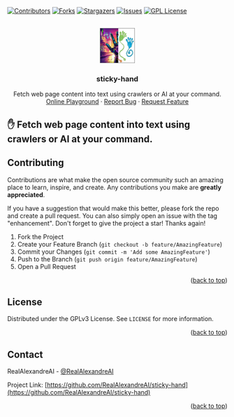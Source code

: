 
<!-- Improved compatibility of back to top link: See: https://github.com/RealAlexandreAI/sticky-hand/pull/73 -->
<a name="readme-top"></a>
<!--
*** Thanks for checking out the Best-README-Template. If you have a suggestion
*** that would make this better, please fork the repo and create a pull request
*** or simply open an issue with the tag "enhancement".
*** Don't forget to give the project a star!
*** Thanks again! Now go create something AMAZING! :D
-->



<!-- PROJECT SHIELDS -->
<!--
*** I'm using markdown "reference style" links for readability.
*** Reference links are enclosed in brackets [ ] instead of parentheses ( ).
*** See the bottom of this document for the declaration of the reference variables
*** for contributors-url, forks-url, etc. This is an optional, concise syntax you may use.
*** https://www.markdownguide.org/basic-syntax/#reference-style-links
-->
[![Contributors][contributors-shield]][contributors-url]
[![Forks][forks-shield]][forks-url]
[![Stargazers][stars-shield]][stars-url]
[![Issues][issues-shield]][issues-url]
[![GPL License][license-shield]][license-url]


<!-- PROJECT LOGO -->
<br />
<div align="center">
  <a href="https://github.com/RealAlexandreAI/sticky-hand">
    <img src="images/logo.jpg" alt="Logo" width="80" height="80">
  </a>

<h3 align="center">sticky-hand</h3>

  <p align="center">
     Fetch web page content into text using crawlers or AI at your command.
    <br />
    <a href="https://goplay.tools/snippet/tKNwcBIsAMV">Online Playground</a>
    ·
    <a href="https://github.com/RealAlexandreAI/sticky-hand/issues/new?labels=bug&template=bug-report---.md">Report Bug</a>
    ·
    <a href="https://github.com/RealAlexandreAI/sticky-hand/issues/new?labels=enhancement&template=feature-request---.md">Request Feature</a>
  </p>
</div>


<!-- ABOUT THE PROJECT -->
## ✋ Fetch web page content into text using crawlers or AI at your command.



<!-- CONTRIBUTING -->
## Contributing

Contributions are what make the open source community such an amazing place to learn, inspire, and create. Any contributions you make are **greatly appreciated**.

If you have a suggestion that would make this better, please fork the repo and create a pull request. You can also simply open an issue with the tag "enhancement".
Don't forget to give the project a star! Thanks again!

1. Fork the Project
2. Create your Feature Branch (`git checkout -b feature/AmazingFeature`)
3. Commit your Changes (`git commit -m 'Add some AmazingFeature'`)
4. Push to the Branch (`git push origin feature/AmazingFeature`)
5. Open a Pull Request

<p align="right">(<a href="#readme-top">back to top</a>)</p>

<!-- LICENSE -->
## License

Distributed under the GPLv3 License. See `LICENSE` for more information.

<p align="right">(<a href="#readme-top">back to top</a>)</p>



<!-- CONTACT -->
## Contact

RealAlexandreAI - [@RealAlexandreAI](https://twitter.com/RealAlexandreAI)

Project Link: [https://github.com/RealAlexandreAI/sticky-hand](https://github.com/RealAlexandreAI/sticky-hand)

<p align="right">(<a href="#readme-top">back to top</a>)</p>


<!-- MARKDOWN LINKS & IMAGES -->
<!-- https://www.markdownguide.org/basic-syntax/#reference-style-links -->
[contributors-shield]: https://img.shields.io/github/contributors/RealAlexandreAI/sticky-hand.svg?style=for-the-badge
[contributors-url]: https://github.com/RealAlexandreAI/sticky-hand/graphs/contributors
[forks-shield]: https://img.shields.io/github/forks/RealAlexandreAI/sticky-hand.svg?style=for-the-badge
[forks-url]: https://github.com/RealAlexandreAI/sticky-hand/network/members
[stars-shield]: https://img.shields.io/github/stars/RealAlexandreAI/sticky-hand.svg?style=for-the-badge
[stars-url]: https://github.com/RealAlexandreAI/sticky-hand/stargazers
[issues-shield]: https://img.shields.io/github/issues/RealAlexandreAI/sticky-hand.svg?style=for-the-badge
[issues-url]: https://github.com/RealAlexandreAI/sticky-hand/issues
[license-shield]: https://img.shields.io/github/license/RealAlexandreAI/sticky-hand.svg?style=for-the-badge
[license-url]: https://github.com/RealAlexandreAI/sticky-hand/blob/master/LICENSE
[product-screenshot]: images/screenshot.png
